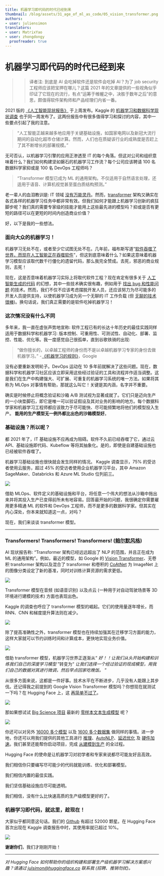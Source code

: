 ```yaml
---
title: 机器学习即代码的时代已经到来
thumbnail: /blog/assets/31_age_of_ml_as_code/05_vision_transformer.png
authors:
- user: juliensimon
translators:
- user: MatrixYao
- user: zhongdongy
  proofreader: true
---
```


# 机器学习即代码的时代已经到来

<!-- {blog_metadata} -->
<!-- {authors} -->

>> 译者注: 到底是 AI 会吃掉软件还是软件会吃掉 AI？为了 job security 工程师应该把宝押在哪儿？这篇 2021 年的文章提供的一些视角似乎印证了它现在的流行，有点“运筹于帷幄之中，决胜于数年之后”的意思，颇值得软件架构师和产品经理们内省一番。

2021 版的 [《人工智能现状报告》](https://www.stateof.ai/2021-report-launch.html) 于上周发布。Kaggle 的 [机器学习和数据科学现状调查](https://www.kaggle.com/c/kaggle-survey-2021) 也于同一周发布了。这两份报告中有很多值得学习和探讨的内容，其中一些要点引起了我的注意。

> “人工智能正越来越多地应用于关键基础设施，如国家电网以及新冠大流行期间的自动化超市仓储计算。然而，人们也在质疑该行业的成熟度是否赶上了其不断增长的部署规模。”

无可否认，以机器学习引擎的应用正渗透至 IT 的每个角落。但这对公司和组织意味着什么？我们如何构建坚如磐石的机器学习工作流？每个公司应该聘请 100 名数据科学家抑或是 100 名 DevOps 工程师吗？

> “Transformer 模型已成为 ML 的通用架构。不仅适用于自然语言处理，还适用于语音、计算机视觉甚至蛋白质结构预测。”

老一辈人的血泪教训是: IT 领域 [没有万能灵丹](https://en.wikipedia.org/wiki/No_Silver_Bullet)。然而，[transformer](https://huggingface.co/papers/1706.03762) 架构又确实在各式各样的机器学习任务中都非常有效。但我们如何才能跟上机器学习创新的疯狂脚步呢？我们真的需要专家级的技能才能用上这些最先进的模型吗？抑或是否有更短的路径可以在更短的时间内创造商业价值？

好，以下是我的一些想法。

### 面向大众的机器学习！

机器学习无处不在，或者至少它试图无处不在。几年前，福布斯写道“[软件吞噬了世界，而现在人工智能正在吞噬软件](https://www.forbes.com/sites/cognitiveworld/2019/08/29/software-ate-the-world-now-ai-is-eating-software/)”，但这到底意味着什么？如果这意味着机器学习模型应该取代数千行僵化的遗留代码，那么我完全赞成。去死，邪恶的商业规则，去死！

现在，这是否意味着机器学习实际上将取代软件工程？现在肯定有很多关于 [人工智能生成的代码](https://www.wired.com/story/ai-latest-trick-writing-computer-code/) 的幻想，其中一些技术确实很有趣，例如用于 [找出 bug 和性能问题](https://aws.amazon.com/codeguru) 的技术。然而，我们不仅不应该考虑摆脱开发人员，还应该努力为尽可能多的开发人员提供支持，以使机器学习成为另一个无聊的 IT 工作负载 (但 [无聊的技术很棒](http://boringtechnology.club/))。换句话说，我们真正需要的是软件吃掉机器学习！

### 这次情况没有什么不同

多年来，我一直在虚张声势地宣称: 软件工程已有的长达十年历史的最佳实践同样适用于数据科学和机器学习: 版本控制、可重用性、可测试性、自动化、部署、监控、性能、优化等。我一度感觉自己很孤单，直到谷歌铁骑的出现:

> “做你擅长的，以卓越工程师的身份而不是以卓越机器学习专家的身份去做机器学习。” - [《机器学习的规则》](https://developers.google.com/machine-learning/guides/rules-of-ml)，Google

没有必要重新发明轮子。DevOps 运动在 10 多年前就解决了这些问题。现在，数据科学和机器学习社区应该立即采用这些经过验证的工具和流程并作适当调整。这是我们在生产中构建强大、可扩展、可重复的机器学习系统的唯一方法。如果将其称为 MLOps 对事情有帮助，那就这么叫它！关键是其内涵，名字并不重要。

确实是时候停止将概念验证和沙箱 A/B 测试视为显著成就了。它们只是迈向生产的一小块垫脚石，即它是唯一可以验证假设及其对业务的影响的地方。每个数据科学家和机器学习工程师都应该致力于尽可能快、尽可能频繁地将他们的模型投入生产。 **能用的生产模型无一例外都比出色的沙箱模型好**。

### 基础设施？所以呢？

都 2021 年了，IT 基础设施不应再成为阻碍。软件不久前已经吞噬了它，通过云 API、基础设施即代码、Kubeflow 等将其抽象化。是的，即使是自建基础设施也已经被软件吞噬了。

机器学习基础设施也很快就会发生同样的情况。 Kaggle 调查显示，75% 的受访者使用云服务，超过 45% 的受访者使用企业机器学习平台，其中 Amazon SageMaker、Databricks 和 Azure ML Studio 位列前三。

<kbd>
  <img src="https://huggingface.co/blog/assets/31_age_of_ml_as_code/01_entreprise_ml.png">
</kbd>

借助 MLOps、软件定义的基础设施和平台，将任意一个伟大的想法从沙箱中拖出来并将其投入生产已变得前所未有地容易。回答最开始的问题，我很确定你需要雇用更多精通 ML 的软件和 DevOps 工程师，而不是更多的数据科学家。但其实在内心深处，你本来就知道这一点，对吗？

现在，我们来谈谈 transformer 模型。

---

### Transformers! Transformers! Transformers! ([鲍尔默风格](https://www.youtube.com/watch?v=Vhh_GeBPOhs))

AI 现状报告称: “Transformer 架构已经远远超出了 NLP 的范围，并且正在成为 ML 的通用架构”。例如，最近的模型，如 Google 的 [Vision Transformer](https://paperswithcode.com/method/vision-transformer)、无卷积 transformer 架构以及混合了 transformer 和卷积的 [CoAtNet](https://paperswithcode.com/paper/coatnet-marrying-convolution-and-attention) 为 ImageNet 上的图像分类设定了新的基准，同时对训练计算资源的需求更低。

<kbd>
  <img src="https://huggingface.co/blog/assets/31_age_of_ml_as_code/02_vision_transformer.png">
</kbd>

Transformer 模型在音频 (如语音识别) 以及点云 (一种用于对自动驾驶场景等 3D 环境进行建模的技术) 方面也表现出色。

Kaggle 的调查也呼应了 transformer 模型的崛起。它们的使用量逐年增长，而 RNN、CNN 和梯度提升算法则在减少。

<kbd>
  <img src="https://huggingface.co/blog/assets/31_age_of_ml_as_code/03_transformers.png">
</kbd>

除了提高准确性之外，transformer 模型也在持续加强其在迁移学习方面的能力，这样大家就可以节约训练时间和计算成本，更快地实现业务价值。

<kbd>
  <img src="https://huggingface.co/blog/assets/31_age_of_ml_as_code/04_general_transformers.png">
</kbd>

借助 transformer 模型，机器学习世界正逐渐从“ _好！！让我们从头开始构建和训练我们自己的深度学习模型_ ”转变为“ _让我们选择一个经过验证的现成模型，用我们自己的数据对其进行微调，然后早点回家吃晚饭。_ ”

从很多方面来说，这都是一件好事。技术水平在不断进步，几乎没有人能跟上其步伐。还记得我之前提到的 Google Vision Transformer 模型吗？你想现在就测试一下吗？在 Hugging Face 上，这 [再简单不过了](https://huggingface.co/google/vit-base-patch16-224)。

<kbd>
  <img src="https://huggingface.co/blog/assets/31_age_of_ml_as_code/05_vision_transformer.png">
</kbd>

那如果想试试 [Big Science 项目](https://bigscience.huggingface.co/) 最新的 [零样本文本生成模型](https://huggingface.co/bigscience) 呢？

<kbd>
  <img src="https://huggingface.co/blog/assets/31_age_of_ml_as_code/06_big_science.png">
</kbd>

你还可以对另外 [16000 多个模型](https://huggingface.co/models) 以及 [1600 多个数据集](https://huggingface.co/datasets) 做同样的事情。进一步地，你还可以用我们提供的其他工具进行 [推理](https://huggingface.co/inference-api)、[AutoNLP](https://huggingface.co/autonlp)、[延迟优化](https://huggingface.co/infinity) 及 [硬件加速](https://huggingface.co/hardware)。我们甚至还能帮你启动项目，完成 [从建模到生产](https://huggingface.co/support) 的全过程。

Hugging Face 的使命是让机器学习对初学者和专家来说都尽可能友好且高效。

我们相信你只要编写尽可能少的代码就能训练、优化和部署模型。

我们相信内置的最佳实践。

我们坚信基础设施应尽可能透明。

我们相信，没有什么比快速高质的生产级模型更好的了。

### 机器学习即代码，就这里，趁现在！

大家似乎都同意这句话。我们的 [Github](https://github.com/huggingface) 有超过 52000 颗星。在 Hugging Face 首次出现在 Kaggle 调查报告中时，其使用率就已超过 10%。

<kbd>
  <img src="https://huggingface.co/blog/assets/31_age_of_ml_as_code/07_kaggle.png">
</kbd>

**谢谢你们**，我们才刚刚开始！

---

_对 Hugging Face 如何帮助你的组织构建和部署生产级机器学习解决方案感兴趣？请通过 [j​​ulsimon@huggingface.co](mailto:julsimon@huggingface.co) 联系我 (招聘、推销勿扰)。_
